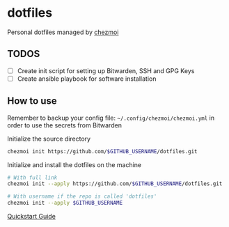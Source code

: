 # dotfiles

Personal dotfiles managed by [chezmoi](https://www.chezmoi.io)

## TODOS

- [ ] Create init script for setting up Bitwarden, SSH and GPG Keys
- [ ] Create ansible playbook for software installation

## How to use

Remember to backup your config file: `~/.config/chezmoi/chezmoi.yml` in order to use the secrets from Bitwarden

Initialize the source directory
```sh
chezmoi init https://github.com/$GITHUB_USERNAME/dotfiles.git
```

Initialize and install the dotfiles on the machine
```sh
# With full link
chezmoi init --apply https://github.com/$GITHUB_USERNAME/dotfiles.git

# With username if the repo is called 'dotfiles'
chezmoi init --apply $GITHUB_USERNAME
```

[Quickstart Guide](https://www.chezmoi.io/quick-start/#start-using-chezmoi-on-your-current-machine)
